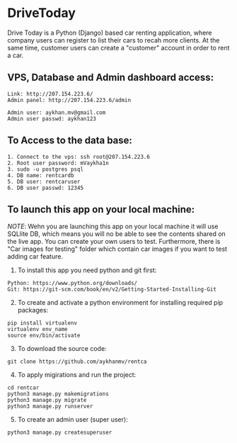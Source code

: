 # DriveToday

Drive Today is a Python (Django) based car renting application, where company users can register to list their cars to recah more clients. At the same time, customer users can create a "customer" account in order to rent a car.

## VPS, Database and Admin dashboard access:

```
Link: http://207.154.223.6/
Admin panel: http://207.154.223.6/admin

Admin user: aykhan.mv@gmail.com
Admin user passwd: aykhan123
```

## To Access to the data base:

```
1. Connect to the vps: ssh root@207.154.223.6
2. Root user password: mVaykha1n
3. sudo -u postgres psql
4. DB name: rentcardb 
5. DB user: rentcaruser
6. DB user passwd: 12345
```

## To launch this app on your local machine:
*NOTE*: Wehn you are launching this app on your local machine it will use SQLlite DB, which means you will no be able to see the contents shared on the live app. You can create your own users to test. Furthermore, there is "Car images for testing" folder which contain car images if you want to test adding car feature.

1. To install this app you need python and git first:
```
Python: https://www.python.org/downloads/
Git: https://git-scm.com/book/en/v2/Getting-Started-Installing-Git
```
2. To create and activate a python environment for installing required pip packages:
```
pip install virtualenv
virtualenv env_name
source env/bin/activate
```
3. To download the source code: 
```
git clone https://github.com/aykhanmv/rentca
```
4. To apply migirations and run the project:
```
cd rentcar
python3 manage.py makemigrations
python3 manage.py migrate
python3 manage.py runserver
```
5. To create an admin user (super user):
```
python3 manage.py createsuperuser
```
